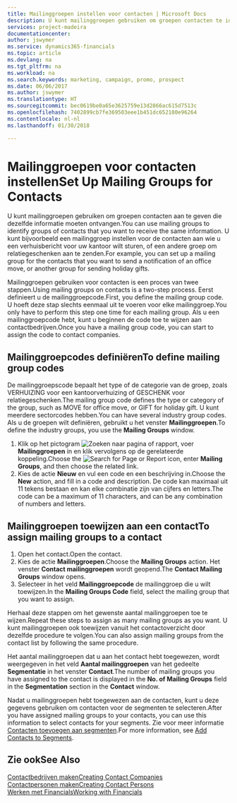 ```yaml
---
title: Mailinggroepen instellen voor contacten | Microsoft Docs
description: U kunt mailinggroepen gebruiken om groepen contacten te identificeren die u dezelfde informatie wilt sturen, bijvoorbeeld voor een marketingcampagne of promotie.
services: project-madeira
documentationcenter: 
author: jswymer
ms.service: dynamics365-financials
ms.topic: article
ms.devlang: na
ms.tgt_pltfrm: na
ms.workload: na
ms.search.keywords: marketing, campaign, promo, prospect
ms.date: 06/06/2017
ms.author: jswymer
ms.translationtype: HT
ms.sourcegitcommit: bec0619be0a65e3625759e13d2866ac615d7513c
ms.openlocfilehash: 7402899cb7fe369503eee1b451dc652180e96264
ms.contentlocale: nl-nl
ms.lasthandoff: 01/30/2018

---
```

# <a name="set-up-mailing-groups-for-contacts"></a><span data-ttu-id="f0172-103">Mailinggroepen voor contacten instellen</span><span class="sxs-lookup"><span data-stu-id="f0172-103">Set Up Mailing Groups for Contacts</span></span>
<span data-ttu-id="f0172-104">U kunt mailinggroepen gebruiken om groepen contacten aan te geven die dezelfde informatie moeten ontvangen.</span><span class="sxs-lookup"><span data-stu-id="f0172-104">You can use mailing groups to identify groups of contacts that you want to receive the same information.</span></span> <span data-ttu-id="f0172-105">U kunt bijvoorbeeld een mailinggroep instellen voor de contacten aan wie u een verhuisbericht voor uw kantoor wilt sturen, of een andere groep om relatiegeschenken aan te zenden.</span><span class="sxs-lookup"><span data-stu-id="f0172-105">For example, you can set up a mailing group for the contacts that you want to send a notification of an office move, or another group for sending holiday gifts.</span></span>

<span data-ttu-id="f0172-106">Mailinggroepen gebruiken voor contacten is een proces van twee stappen.</span><span class="sxs-lookup"><span data-stu-id="f0172-106">Using mailing groups on contacts is a two-step process.</span></span> <span data-ttu-id="f0172-107">Eerst definieert u de mailinggroepcode.</span><span class="sxs-lookup"><span data-stu-id="f0172-107">First, you define the mailing group code.</span></span> <span data-ttu-id="f0172-108">U hoeft deze stap slechts eenmaal uit te voeren voor elke mailinggroep.</span><span class="sxs-lookup"><span data-stu-id="f0172-108">You only have to perform this step one time for each mailing group.</span></span> <span data-ttu-id="f0172-109">Als u een mailinggroepcode hebt, kunt u beginnen de code toe te wijzen aan contactbedrijven.</span><span class="sxs-lookup"><span data-stu-id="f0172-109">Once you have a mailing group code, you can start to assign the code to contact companies.</span></span>

## <a name="to-define-mailing-group-codes"></a><span data-ttu-id="f0172-110">Mailinggroepcodes definiëren</span><span class="sxs-lookup"><span data-stu-id="f0172-110">To define mailing group codes</span></span>
<span data-ttu-id="f0172-111">De mailinggroepscode bepaalt het type of de categorie van de groep, zoals VERHUIZING voor een kantoorverhuizing of GESCHENK voor relatiegeschenken.</span><span class="sxs-lookup"><span data-stu-id="f0172-111">The mailing group code defines the type or category of the group, such as MOVE for office move, or GIFT for holiday gift.</span></span> <span data-ttu-id="f0172-112">U kunt meerdere sectorcodes hebben.</span><span class="sxs-lookup"><span data-stu-id="f0172-112">You can have several industry group codes.</span></span> <span data-ttu-id="f0172-113">Als u de groepen wilt definiëren, gebruikt u het venster **Mailinggroepen**.</span><span class="sxs-lookup"><span data-stu-id="f0172-113">To define the industry groups, you use the **Mailing Groups** window.</span></span>

1. <span data-ttu-id="f0172-114">Klik op het pictogram ![Zoeken naar pagina of rapport](media/ui-search/search_small.png "pictogram Zoeken naar pagina of rapport"), voer **Mailinggroepen** in en klik vervolgens op de gerelateerde koppeling.</span><span class="sxs-lookup"><span data-stu-id="f0172-114">Choose the ![Search for Page or Report](media/ui-search/search_small.png "Search for Page or Report icon") icon, enter **Mailing Groups**, and then choose the related link.</span></span>
2. <span data-ttu-id="f0172-115">Kies de actie **Nieuw** en vul een code en een beschrijving in.</span><span class="sxs-lookup"><span data-stu-id="f0172-115">Choose the **New** action, and fill in a code and description.</span></span> <span data-ttu-id="f0172-116">De code kan maximaal uit 11 tekens bestaan en kan elke combinatie zijn van cijfers en letters.</span><span class="sxs-lookup"><span data-stu-id="f0172-116">The code can be a maximum of 11 characters, and can be any combination of numbers and letters.</span></span>

## <a name="AssignMailGroupContact"></a> <span data-ttu-id="f0172-117">Mailinggroepen toewijzen aan een contact</span><span class="sxs-lookup"><span data-stu-id="f0172-117">To assign mailing groups to a contact</span></span>
1. <span data-ttu-id="f0172-118">Open het contact.</span><span class="sxs-lookup"><span data-stu-id="f0172-118">Open the contact.</span></span>
2. <span data-ttu-id="f0172-119">Kies de actie **Mailinggroepen**.</span><span class="sxs-lookup"><span data-stu-id="f0172-119">Choose the **Mailing Groups** action.</span></span> <span data-ttu-id="f0172-120">Het venster **Contact mailinggroepen** wordt geopend.</span><span class="sxs-lookup"><span data-stu-id="f0172-120">The **Contact Mailing Groups** window opens.</span></span>
3. <span data-ttu-id="f0172-121">Selecteer in het veld **Mailinggroepcode** de mailinggroep die u wilt toewijzen.</span><span class="sxs-lookup"><span data-stu-id="f0172-121">In the **Mailing Groups Code** field, select the mailing group that you want to assign.</span></span>

<span data-ttu-id="f0172-122">Herhaal deze stappen om het gewenste aantal mailinggroepen toe te wijzen.</span><span class="sxs-lookup"><span data-stu-id="f0172-122">Repeat these steps to assign as many mailing groups as you want.</span></span> <span data-ttu-id="f0172-123">U kunt mailinggroepen ook toewijzen vanuit het contactoverzicht door dezelfde procedure te volgen.</span><span class="sxs-lookup"><span data-stu-id="f0172-123">You can also assign mailing groups from the contact list by following the same procedure.</span></span>

<span data-ttu-id="f0172-124">Het aantal mailinggroepen dat u aan het contact hebt toegewezen, wordt weergegeven in het veld **Aantal mailinggroepen** van het gedeelte **Segmentatie** in het venster **Contact**.</span><span class="sxs-lookup"><span data-stu-id="f0172-124">The number of mailing groups you have assigned to the contact is displayed in the **No. of Mailing Groups** field in the **Segmentation** section in the **Contact** window.</span></span>

<span data-ttu-id="f0172-125">Nadat u mailinggroepen hebt toegewezen aan de contacten, kunt u deze gegevens gebruiken om contacten voor de segmenten te selecteren.</span><span class="sxs-lookup"><span data-stu-id="f0172-125">After you have assigned mailing groups to your contacts, you can use this information to select contacts for your segments.</span></span> <span data-ttu-id="f0172-126">Zie voor meer informatie [Contacten toevoegen aan segmenten](marketing-add-contact-segment.md).</span><span class="sxs-lookup"><span data-stu-id="f0172-126">For more information, see [Add Contacts to Segments](marketing-add-contact-segment.md).</span></span>

## <a name="see-also"></a><span data-ttu-id="f0172-127">Zie ook</span><span class="sxs-lookup"><span data-stu-id="f0172-127">See Also</span></span>
[<span data-ttu-id="f0172-128">Contactbedrijven maken</span><span class="sxs-lookup"><span data-stu-id="f0172-128">Creating Contact Companies</span></span>](marketing-create-contact-companies.md)  
[<span data-ttu-id="f0172-129">Contactpersonen maken</span><span class="sxs-lookup"><span data-stu-id="f0172-129">Creating Contact Persons</span></span>](marketing-create-contact-persons.md)  
[<span data-ttu-id="f0172-130">Werken met Financials</span><span class="sxs-lookup"><span data-stu-id="f0172-130">Working with Financials</span></span>](ui-work-product.md)

